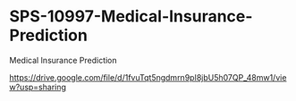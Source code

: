 # SPS-10997-Medical-Insurance-Prediction
Medical Insurance Prediction

https://drive.google.com/file/d/1fvuTqt5ngdmrn9pI8jbU5h07QP_48mw1/view?usp=sharing
